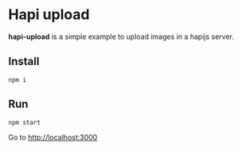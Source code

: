 # Hapi upload

**hapi-upload** is a simple example to upload images in a hapijs server.

## Install

`npm i`

## Run

`npm start`

Go to [http://localhost:3000](http://localhost:3000)
